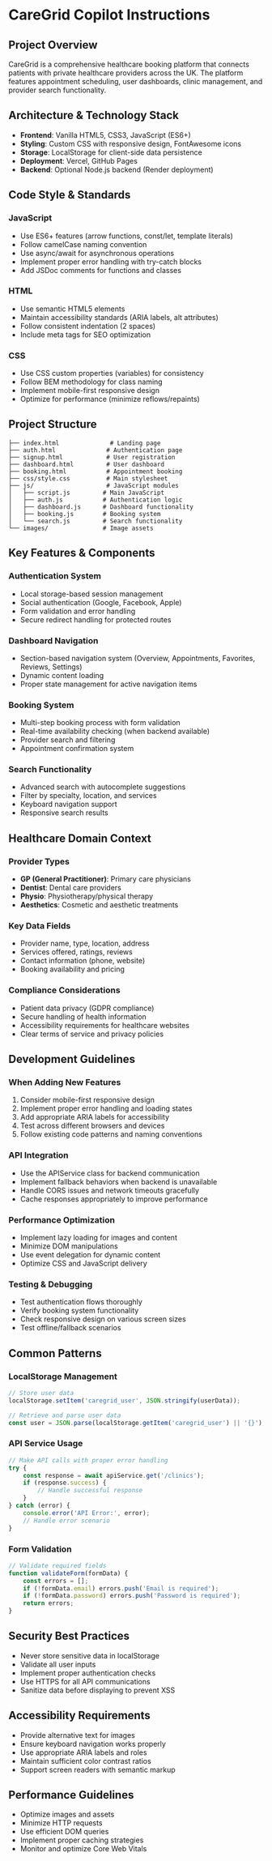 # CareGrid Copilot Instructions

## Project Overview

CareGrid is a comprehensive healthcare booking platform that connects patients with private healthcare providers across the UK. The platform features appointment scheduling, user dashboards, clinic management, and provider search functionality.

## Architecture & Technology Stack

- **Frontend**: Vanilla HTML5, CSS3, JavaScript (ES6+)
- **Styling**: Custom CSS with responsive design, FontAwesome icons
- **Storage**: LocalStorage for client-side data persistence
- **Deployment**: Vercel, GitHub Pages
- **Backend**: Optional Node.js backend (Render deployment)

## Code Style & Standards

### JavaScript
- Use ES6+ features (arrow functions, const/let, template literals)
- Follow camelCase naming convention
- Use async/await for asynchronous operations
- Implement proper error handling with try-catch blocks
- Add JSDoc comments for functions and classes

### HTML
- Use semantic HTML5 elements
- Maintain accessibility standards (ARIA labels, alt attributes)
- Follow consistent indentation (2 spaces)
- Include meta tags for SEO optimization

### CSS
- Use CSS custom properties (variables) for consistency
- Follow BEM methodology for class naming
- Implement mobile-first responsive design
- Optimize for performance (minimize reflows/repaints)

## Project Structure

```
├── index.html              # Landing page
├── auth.html              # Authentication page
├── signup.html            # User registration
├── dashboard.html         # User dashboard
├── booking.html           # Appointment booking
├── css/style.css          # Main stylesheet
├── js/                    # JavaScript modules
│   ├── script.js         # Main JavaScript
│   ├── auth.js           # Authentication logic
│   ├── dashboard.js      # Dashboard functionality
│   ├── booking.js        # Booking system
│   └── search.js         # Search functionality
└── images/               # Image assets
```

## Key Features & Components

### Authentication System
- Local storage-based session management
- Social authentication (Google, Facebook, Apple)
- Form validation and error handling
- Secure redirect handling for protected routes

### Dashboard Navigation
- Section-based navigation system (Overview, Appointments, Favorites, Reviews, Settings)
- Dynamic content loading
- Proper state management for active navigation items

### Booking System
- Multi-step booking process with form validation
- Real-time availability checking (when backend available)
- Provider search and filtering
- Appointment confirmation system

### Search Functionality
- Advanced search with autocomplete suggestions
- Filter by specialty, location, and services
- Keyboard navigation support
- Responsive search results

## Healthcare Domain Context

### Provider Types
- **GP (General Practitioner)**: Primary care physicians
- **Dentist**: Dental care providers
- **Physio**: Physiotherapy/physical therapy
- **Aesthetics**: Cosmetic and aesthetic treatments

### Key Data Fields
- Provider name, type, location, address
- Services offered, ratings, reviews
- Contact information (phone, website)
- Booking availability and pricing

### Compliance Considerations
- Patient data privacy (GDPR compliance)
- Secure handling of health information
- Accessibility requirements for healthcare websites
- Clear terms of service and privacy policies

## Development Guidelines

### When Adding New Features
1. Consider mobile-first responsive design
2. Implement proper error handling and loading states
3. Add appropriate ARIA labels for accessibility
4. Test across different browsers and devices
5. Follow existing code patterns and naming conventions

### API Integration
- Use the APIService class for backend communication
- Implement fallback behaviors when backend is unavailable
- Handle CORS issues and network timeouts gracefully
- Cache responses appropriately to improve performance

### Performance Optimization
- Implement lazy loading for images and content
- Minimize DOM manipulations
- Use event delegation for dynamic content
- Optimize CSS and JavaScript delivery

### Testing & Debugging
- Test authentication flows thoroughly
- Verify booking system functionality
- Check responsive design on various screen sizes
- Test offline/fallback scenarios

## Common Patterns

### LocalStorage Management
```javascript
// Store user data
localStorage.setItem('caregrid_user', JSON.stringify(userData));

// Retrieve and parse user data
const user = JSON.parse(localStorage.getItem('caregrid_user') || '{}');
```

### API Service Usage
```javascript
// Make API calls with proper error handling
try {
    const response = await apiService.get('/clinics');
    if (response.success) {
        // Handle successful response
    }
} catch (error) {
    console.error('API Error:', error);
    // Handle error scenario
}
```

### Form Validation
```javascript
// Validate required fields
function validateForm(formData) {
    const errors = [];
    if (!formData.email) errors.push('Email is required');
    if (!formData.password) errors.push('Password is required');
    return errors;
}
```

## Security Best Practices

- Never store sensitive data in localStorage
- Validate all user inputs
- Implement proper authentication checks
- Use HTTPS for all API communications
- Sanitize data before displaying to prevent XSS

## Accessibility Requirements

- Provide alternative text for images
- Ensure keyboard navigation works properly
- Use appropriate ARIA labels and roles
- Maintain sufficient color contrast ratios
- Support screen readers with semantic markup

## Performance Guidelines

- Optimize images and assets
- Minimize HTTP requests
- Use efficient DOM queries
- Implement proper caching strategies
- Monitor and optimize Core Web Vitals